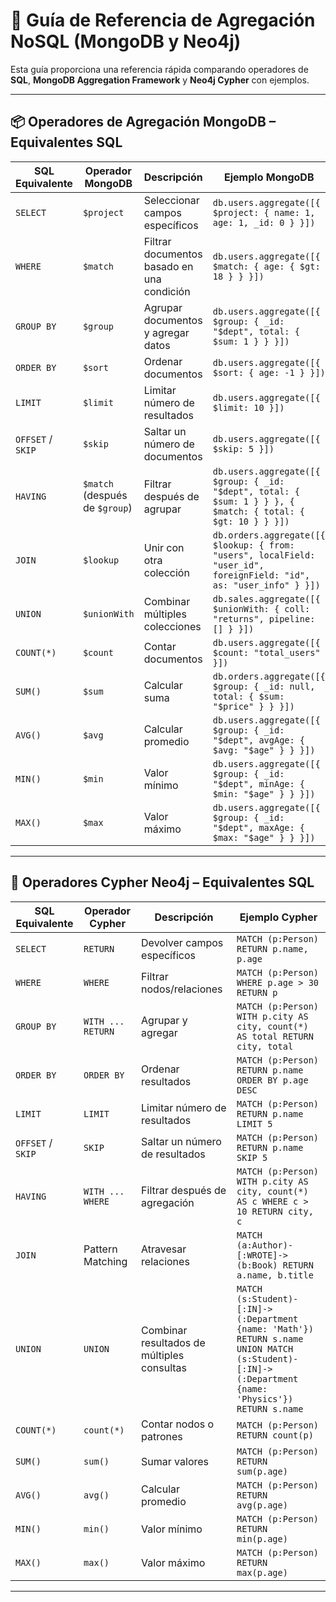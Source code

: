 # 📘 Guía de Referencia de Agregación NoSQL (MongoDB y Neo4j)

Esta guía proporciona una referencia rápida comparando operadores de **SQL**, **MongoDB Aggregation Framework** y **Neo4j Cypher** con ejemplos.

---

## 📦 Operadores de Agregación MongoDB – Equivalentes SQL

| SQL Equivalente   | Operador MongoDB               | Descripción                                | Ejemplo MongoDB                                                                                                     |
| ----------------- | ------------------------------ | ------------------------------------------ | ------------------------------------------------------------------------------------------------------------------- |
| `SELECT`          | `$project`                     | Seleccionar campos específicos             | `db.users.aggregate([{ $project: { name: 1, age: 1, _id: 0 } }])`                                                   |
| `WHERE`           | `$match`                       | Filtrar documentos basado en una condición | `db.users.aggregate([{ $match: { age: { $gt: 18 } } }])`                                                            |
| `GROUP BY`        | `$group`                       | Agrupar documentos y agregar datos         | `db.users.aggregate([{ $group: { _id: "$dept", total: { $sum: 1 } } }])`                                            |
| `ORDER BY`        | `$sort`                        | Ordenar documentos                         | `db.users.aggregate([{ $sort: { age: -1 } }])`                                                                      |
| `LIMIT`           | `$limit`                       | Limitar número de resultados               | `db.users.aggregate([{ $limit: 10 }])`                                                                              |
| `OFFSET` / `SKIP` | `$skip`                        | Saltar un número de documentos             | `db.users.aggregate([{ $skip: 5 }])`                                                                                |
| `HAVING`          | `$match` (después de `$group`) | Filtrar después de agrupar                 | `db.users.aggregate([{ $group: { _id: "$dept", total: { $sum: 1 } } }, { $match: { total: { $gt: 10 } } }])`        |
| `JOIN`            | `$lookup`                      | Unir con otra colección                    | `db.orders.aggregate([{ $lookup: { from: "users", localField: "user_id", foreignField: "id", as: "user_info" } }])` |
| `UNION`           | `$unionWith`                   | Combinar múltiples colecciones             | `db.sales.aggregate([{ $unionWith: { coll: "returns", pipeline: [] } }])`                                           |
| `COUNT(*)`        | `$count`                       | Contar documentos                          | `db.users.aggregate([{ $count: "total_users" }])`                                                                   |
| `SUM()`           | `$sum`                         | Calcular suma                              | `db.orders.aggregate([{ $group: { _id: null, total: { $sum: "$price" } } }])`                                       |
| `AVG()`           | `$avg`                         | Calcular promedio                          | `db.users.aggregate([{ $group: { _id: "$dept", avgAge: { $avg: "$age" } } }])`                                      |
| `MIN()`           | `$min`                         | Valor mínimo                               | `db.users.aggregate([{ $group: { _id: "$dept", minAge: { $min: "$age" } } }])`                                      |
| `MAX()`           | `$max`                         | Valor máximo                               | `db.users.aggregate([{ $group: { _id: "$dept", maxAge: { $max: "$age" } } }])`                                      |

---

## 🧠 Operadores Cypher Neo4j – Equivalentes SQL

| SQL Equivalente   | Operador Cypher   | Descripción                                | Ejemplo Cypher                                                                                                                                     |
| ----------------- | ----------------- | ------------------------------------------ | -------------------------------------------------------------------------------------------------------------------------------------------------- |
| `SELECT`          | `RETURN`          | Devolver campos específicos                | `MATCH (p:Person) RETURN p.name, p.age`                                                                                                            |
| `WHERE`           | `WHERE`           | Filtrar nodos/relaciones                   | `MATCH (p:Person) WHERE p.age > 30 RETURN p`                                                                                                       |
| `GROUP BY`        | `WITH ... RETURN` | Agrupar y agregar                          | `MATCH (p:Person) WITH p.city AS city, count(*) AS total RETURN city, total`                                                                       |
| `ORDER BY`        | `ORDER BY`        | Ordenar resultados                         | `MATCH (p:Person) RETURN p.name ORDER BY p.age DESC`                                                                                               |
| `LIMIT`           | `LIMIT`           | Limitar número de resultados               | `MATCH (p:Person) RETURN p.name LIMIT 5`                                                                                                           |
| `OFFSET` / `SKIP` | `SKIP`            | Saltar un número de resultados             | `MATCH (p:Person) RETURN p.name SKIP 5`                                                                                                            |
| `HAVING`          | `WITH ... WHERE`  | Filtrar después de agregación              | `MATCH (p:Person) WITH p.city AS city, count(*) AS c WHERE c > 10 RETURN city, c`                                                                  |
| `JOIN`            | Pattern Matching  | Atravesar relaciones                       | `MATCH (a:Author)-[:WROTE]->(b:Book) RETURN a.name, b.title`                                                                                       |
| `UNION`           | `UNION`           | Combinar resultados de múltiples consultas | `MATCH (s:Student)-[:IN]->(:Department {name: 'Math'}) RETURN s.name UNION MATCH (s:Student)-[:IN]->(:Department {name: 'Physics'}) RETURN s.name` |
| `COUNT(*)`        | `count(*)`        | Contar nodos o patrones                    | `MATCH (p:Person) RETURN count(p)`                                                                                                                 |
| `SUM()`           | `sum()`           | Sumar valores                              | `MATCH (p:Person) RETURN sum(p.age)`                                                                                                               |
| `AVG()`           | `avg()`           | Calcular promedio                          | `MATCH (p:Person) RETURN avg(p.age)`                                                                                                               |
| `MIN()`           | `min()`           | Valor mínimo                               | `MATCH (p:Person) RETURN min(p.age)`                                                                                                               |
| `MAX()`           | `max()`           | Valor máximo                               | `MATCH (p:Person) RETURN max(p.age)`                                                                                                               |

---
